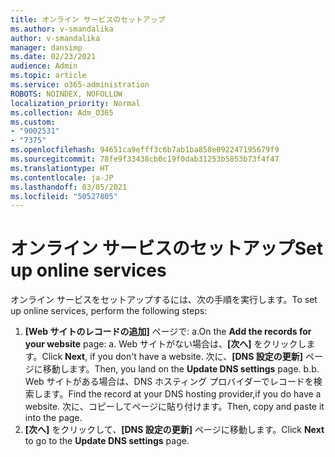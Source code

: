 ```yaml
---
title: オンライン サービスのセットアップ
ms.author: v-smandalika
author: v-smandalika
manager: dansimp
ms.date: 02/23/2021
audience: Admin
ms.topic: article
ms.service: o365-administration
ROBOTS: NOINDEX, NOFOLLOW
localization_priority: Normal
ms.collection: Adm_O365
ms.custom:
- "9002531"
- "7375"
ms.openlocfilehash: 94651ca9efff3c6b7ab1ba858e092247195679f9
ms.sourcegitcommit: 78fe9f33438cb0c19f0dab31253b5853b73f4f47
ms.translationtype: HT
ms.contentlocale: ja-JP
ms.lasthandoff: 03/05/2021
ms.locfileid: "50527805"
---
```

# <a name="set-up-online-services"></a><span data-ttu-id="d81fa-102">オンライン サービスのセットアップ</span><span class="sxs-lookup"><span data-stu-id="d81fa-102">Set up online services</span></span>

<span data-ttu-id="d81fa-103">オンライン サービスをセットアップするには、次の手順を実行します。</span><span class="sxs-lookup"><span data-stu-id="d81fa-103">To set up online services, perform the following steps:</span></span>

1. <span data-ttu-id="d81fa-104">**[Web サイトのレコードの追加]** ページで: a.</span><span class="sxs-lookup"><span data-stu-id="d81fa-104">On the **Add the records for your website** page: a.</span></span> <span data-ttu-id="d81fa-105">Web サイトがない場合は、**[次へ]** をクリックします。</span><span class="sxs-lookup"><span data-stu-id="d81fa-105">Click **Next**, if you don't have a website.</span></span> <span data-ttu-id="d81fa-106">次に、**[DNS 設定の更新]** ページに移動します。</span><span class="sxs-lookup"><span data-stu-id="d81fa-106">Then, you land on the **Update DNS settings** page.</span></span>
    <span data-ttu-id="d81fa-107">b.</span><span class="sxs-lookup"><span data-stu-id="d81fa-107">b.</span></span> <span data-ttu-id="d81fa-108">Web サイトがある場合は、DNS ホスティング プロバイダーでレコードを検索します。</span><span class="sxs-lookup"><span data-stu-id="d81fa-108">Find the record at your DNS hosting provider,if you do have a website.</span></span> <span data-ttu-id="d81fa-109">次に、コピーしてページに貼り付けます。</span><span class="sxs-lookup"><span data-stu-id="d81fa-109">Then, copy and paste it into the page.</span></span>
2. <span data-ttu-id="d81fa-110">**[次へ]** をクリックして、**[DNS 設定の更新]** ページに移動します。</span><span class="sxs-lookup"><span data-stu-id="d81fa-110">Click **Next** to go to the **Update DNS settings** page.</span></span>